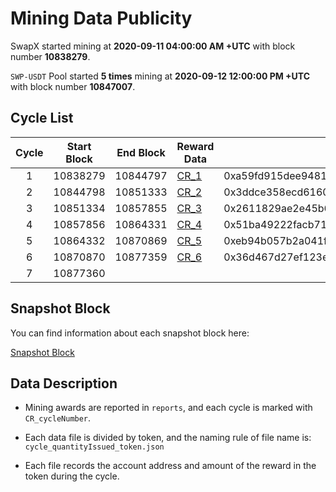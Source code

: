 # Mining Data Publicity 

SwapX started mining at **2020-09-11 04:00:00 AM +UTC** with block number **10838279**.

`SWP-USDT` Pool started **5 times** mining at **2020-09-12 12:00:00 PM +UTC** with block number **10847007**.



## Cycle List

| Cycle | Start Block | End Block | Reward Data | Tree Root |
| :-: | - | - | - | - |
| 1 | 10838279 | 10844797 | [CR_1](reports/CR_1) | 0xa59fd915dee94812ef0828e6494095df8ff1eece87ada1e85ae15a51c061c9d0 |
| 2 | 10844798 | 10851333 | [CR_2](reports/CR_2) | 0x3ddce358ecd6160fbb30a16230100be4d884e839ba4cde64129b2c19f2a892f2 |
| 3 | 10851334 | 10857855 | [CR_3](reports/CR_3) | 0x2611829ae2e45b60c4adc0299b07f45237ac82b17522c5786da78001b9616e73 |
| 4 | 10857856 | 10864331 | [CR_4](reports/CR_4) | 0x51ba49222facb712d52e1b14b52475eb5f8a9345f7fc0aa7fa1f1eb898ffeb91 |
| 5 | 10864332 | 10870869 | [CR_5](reports/CR_5) | 0xeb94b057b2a041f0803e9b654d90abd3c75285ff61cb0d5c86c8941126a9d721 |
| 6 | 10870870 | 10877359 | [CR_6](reports/CR_6) | 0x36d467d27ef123e48c83550ef2d4b633b7709c7a703461c9e02b13d2db7c05a7 |
| 7 | 10877360 |  |  |  |






##  Snapshot Block

You can find information about each snapshot block here:

[Snapshot Block](snapshot.json)



## Data Description

- Mining awards are reported in `reports`, and each cycle is marked with `CR_cycleNumber`.

- Each data file is divided by token, and the naming rule of file name is: `cycle_quantityIssued_token.json` 

- Each file records the account address and amount of the reward in the token during the cycle.